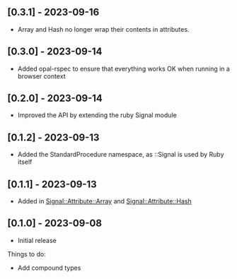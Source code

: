 ## [0.3.1] - 2023-09-16

- Array and Hash no longer wrap their contents in attributes.  

## [0.3.0] - 2023-09-14

- Added opal-rspec to ensure that everything works OK when running in a browser context

## [0.2.0] - 2023-09-14

- Improved the API by extending the ruby Signal module

## [0.1.2] - 2023-09-13

- Added the StandardProcedure namespace, as ::Signal is used by Ruby itself

## [0.1.1] - 2023-09-13

- Added in [Signal::Attribute::Array](/lib/signal/attribute/array.rb) and [Signal::Attribute::Hash](/lib/signal/attribute/hash.rb)

## [0.1.0] - 2023-09-08

- Initial release

Things to do:

- Add compound types
